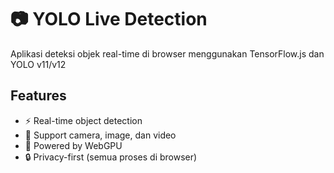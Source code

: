 # 📷 YOLO Live Detection

Aplikasi deteksi objek real-time di browser menggunakan TensorFlow.js dan YOLO v11/v12

## Features
- ⚡ Real-time object detection
- 🎥 Support camera, image, dan video
- 🚀 Powered by WebGPU
- 🔒 Privacy-first (semua proses di browser)

